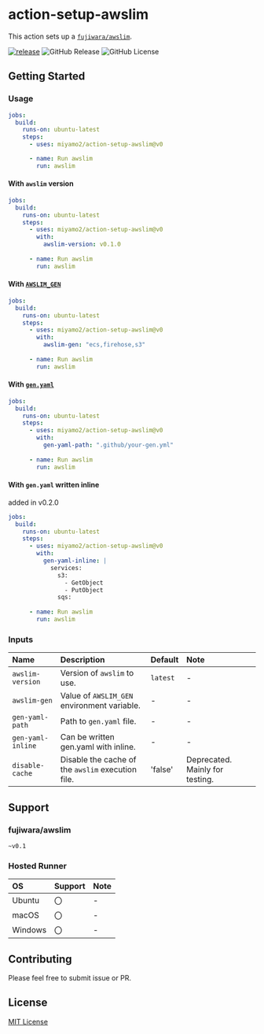 # action-setup-awslim

This action sets up a [`fujiwara/awslim`](https://github.com/fujiwara/awslim).

[![release](https://github.com/miyamo2/action-setup-awslim/actions/workflows/release.yaml/badge.svg?branch=main)](https://github.com/miyamo2/action-setup-awslim/actions/workflows/release.yaml)
![GitHub Release](https://img.shields.io/github/v/release/miyamo2/action-setup-awslim?label=version)
![GitHub License](https://img.shields.io/github/license/miyamo2/action-setup-awslim)

## Getting Started

### Usage

```yaml
jobs:
  build:
    runs-on: ubuntu-latest
    steps:
      - uses: miyamo2/action-setup-awslim@v0

      - name: Run awslim
        run: awslim
```

#### With `awslim` version

```yaml
jobs:
  build:
    runs-on: ubuntu-latest
    steps:
      - uses: miyamo2/action-setup-awslim@v0
        with:
          awslim-version: v0.1.0
          
      - name: Run awslim
        run: awslim
```

#### With [`AWSLIM_GEN`](https://github.com/fujiwara/awslim?tab=readme-ov-file#awslim_gen-environment-variable)

```yaml
jobs:
  build:
    runs-on: ubuntu-latest
    steps:
      - uses: miyamo2/action-setup-awslim@v0
        with:
          awslim-gen: "ecs,firehose,s3"
          
      - name: Run awslim
        run: awslim
```

#### With [`gen.yaml`](https://github.com/fujiwara/awslim?tab=readme-ov-file#genyaml-configuration-file)

```yaml
jobs:
  build:
    runs-on: ubuntu-latest
    steps:
      - uses: miyamo2/action-setup-awslim@v0
        with:
          gen-yaml-path: ".github/your-gen.yml"
          
      - name: Run awslim
        run: awslim
```

#### With `gen.yaml` written inline

added in v0.2.0

```yaml
jobs:
  build:
    runs-on: ubuntu-latest
    steps:
      - uses: miyamo2/action-setup-awslim@v0
        with:
          gen-yaml-inline: |
            services:
              s3:
                - GetObject
                - PutObject
              sqs:
          
      - name: Run awslim
        run: awslim
```

### Inputs

| Name              | Description                                       | Default  | Note                            |
|:------------------|:--------------------------------------------------|:---------|:--------------------------------|
| `awslim-version`  | Version of `awslim` to use.                       | `latest` | -                               |
| `awslim-gen`      | Value of `AWSLIM_GEN` environment variable.       | -        | -                               |
| `gen-yaml-path`   | Path to `gen.yaml` file.                          | -        | -                               |
| `gen-yaml-inline` | Can be written gen.yaml with inline.              | -        | -                               |
| `disable-cache`   | Disable the cache of the `awslim` execution file. | 'false'  | Deprecated. Mainly for testing. |

## Support

### fujiwara/awslim

`~v0.1`

### Hosted Runner

| OS      | Support | Note |
|:--------|:--------|:-----|
| Ubuntu  | 〇       | -    |
| macOS   | 〇       | -    |
| Windows | 〇       | -    |

## Contributing

Please feel free to submit issue or PR.

## License

[MIT License](https://github.com/miyamo2/action-setup-awslim/blob/main/LICENSE)